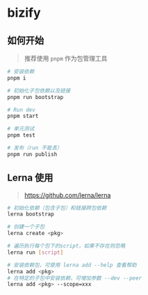# bizify

## 如何开始

> 推荐使用 `pnpm` 作为包管理工具

```bash
# 安装依赖
pnpm i

# 初始化子包依赖以及链接
pnpm run bootstrap

# Run dev
pnpm start

# 单元测试
pnpm test

# 发布（run 不能丢）
pnpm run publish
```

## Lerna 使用

> https://github.com/lerna/lerna

```bash
# 初始化依赖（包含子包）和链接跨包依赖
lerna bootstrap

# 创建一个子包
lerna create <pkg>

# 遍历执行每个包下的script，如果不存在则忽略
lerna run [script]

# 安装依赖包，可使用 lerna add --help 查看帮助
lerna add <pkg>
# 在特定的子包中安装依赖，可增加参数 --dev --peer
lerna add <pkg> --scope=xxx
```
